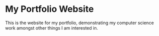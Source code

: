# My Portfolio Website
This is the website for my portfolio, demonstrating my computer science work amongst other things I am interested in.
